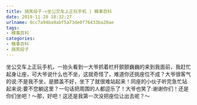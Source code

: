 ```yaml
---
title: 搞笑段子->坐公交车上正玩手机 | 糗事百科
date: 2019-11-28 18:32:27
urlname: 0cc7a94ba9abf5a73de0f76433ba20ae
tags: 
- 糗事百科
categories:
- 糗事百科
- 搞笑段子
---
```

坐公交车上正玩手机，一抬头看到一大爷抓着栏杆颤颤巍巍的来到我面前，我赶忙起身让座，可大爷说什么也不坐，这就奇怪了，难道你还挑座位不成？大爷很客气的说:不是我不坐，是膝盖不好，坐下了就很难站起来！同座的小伙子听完急忙站起来说:要不您躺这里？一句话把周围的人都逗乐了！大爷也笑了:谢谢你们！还是你们坐吧！～那，好吧！这还是我第一次没把座位让出去呢？～



